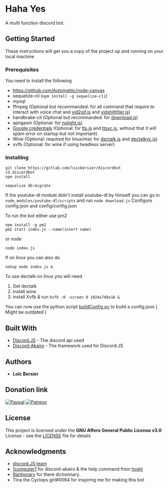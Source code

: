# Haha Yes

A multi function discord bot.

## Getting Started

These instructions will get you a copy of the project up and running on your local machine

### Prerequisites

You need to install the following


* https://github.com/Automattic/node-canvas
* sequelize-cli (``npm install -g sequelize-cli``)
* mysql
* ffmpeg (Optional but recommanded: for all command that require to interact with voice chat and [vid2gif.js](commands/utility/vid2gif.js) and [vidshittifier.js](commands/fun/vidshittifier.js))
* handbrake-cli (Optional but recommanded: for [download.js](commands/utility/download.js))
* apngasm (Optional: for [nolight.js](commands/images/nolight.js))
* [Google credentials](https://cloud.google.com/docs/authentication/getting-started) (Optional: for [tts.js](commands/fun/tts/tts.js) and [ttsvc.js](commands/fun/tts/ttsvc.js), without that it will spam error on startup but not important)
* Wine (Optional: required for linux/mac for [dectalk.js](commands/fun/tts/dectalk.js) and [dectalkvc.js](commands/fun/tts/dectalkvc.js))
* xvfb (Optional: for wine if using headless server)

### Installing
```
git clone https://gitlab.com/loicbersier/discordbot
cd discordbot
npm install

sequelize db:migrate
```

If the youtube-dl module didn't install youtube-dl by himself you can go in ``node_modules/youtube-dl/scripts`` and run ``node download.js``
Configure config.json and config/config.json

To run the bot either use pm2
```
npm install -g pm2
pm2 start index.js --name(insert name)
```
or node
```
node index.js
```
If on linux you can also do
```
nohup node index.js &
```

To use dectalk on linux you will need
1. Get dectalk 
2. install wine
3. install Xvfb & run `Xvfb :0 -screen 0 1024x768x16 &`

You can now use the python script [buildConfig.py](https://gitlab.com/LoicBersier/DiscordBot/blob/master/buildConfig.py) to build a config.json ( Might be outdated )

## Built With

* [Discord.JS](https://github.com/discordjs/discord.js) - The discord api used
* [Discord-Akairo](https://github.com/1Computer1/discord-akairo) - The framework used for Discord.JS

## Authors

* **Loïc Bersier**

## Donation link

[![Paypal](https://www.paypalobjects.com/en_US/CH/i/btn/btn_donateCC_LG.gif)](https://www.paypal.com/paypalme2/supositware/)
[![Patreon](https://c5.patreon.com/external/logo/become_a_patron_button.png)](https://www.patreon.com/bePatron?u=15330358)

## License

This project is licensed under the **GNU Affero General Public License v3.0** License - see the [LICENSE](LICENSE) file for details

## Acknowledgments

* [discord.JS team](https://github.com/discordjs/discord.js)
* [1computer1](https://github.com/1Computer1/) for discord-akairo & the help command from [hoshi](https://github.com/1Computer1/hoshi)
* [Rantionary](https://github.com/RantLang/Rantionary) for there dictionnary.
* Tina the Cyclops girl#0064 for inspiring me for making this bot
